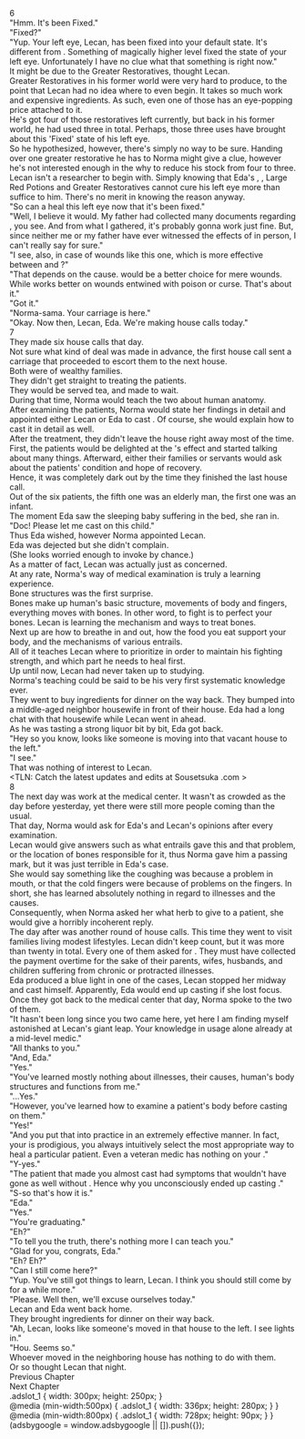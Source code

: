 6<br/>
"Hmm. It's been Fixed."<br/>
"Fixed?"<br/>
"Yup. Your left eye, Lecan, has been fixed into your default state. It's different from <Overwritten>. Something of magically higher level fixed the state of your left eye. Unfortunately I have no clue what that something is right now."<br/>
It might be due to the Greater Restoratives, thought Lecan.<br/>
Greater Restoratives in his former world were very hard to produce, to the point that Lecan had no idea where to even begin. It takes so much work and expensive ingredients. As such, even one of those has an eye-popping price attached to it.<br/>
He's got four of those restoratives left currently, but back in his former world, he had used three in total. Perhaps, those three uses have brought about this 'Fixed' state of his left eye.<br/>
So he hypothesized, however, there's simply no way to be sure. Handing over one greater restorative he has to Norma might give a clue, however he's not interested enough in the why to reduce his stock from four to three.<br/>
Lecan isn't a researcher to begin with. Simply knowing that Eda's <Recovery>, <Purification>, Large Red Potions and Greater Restoratives cannot cure his left eye more than suffice to him. There's no merit in knowing the reason anyway.<br/>
"So can a <God Cure> heal this left eye now that it's been fixed."<br/>
"Well, I believe it would. My father had collected many documents regarding <God Cures>, you see. And from what I gathered, it's probably gonna work just fine. But, since neither me or my father have ever witnessed the effects of <God Cures> in person, I can't really say for sure."<br/>
"I see, also, in case of wounds like this one, which is more effective between <Recovery> and <Purification>?"<br/>
"That depends on the cause. <Recovery> would be a better choice for mere wounds. While <Purification> works better on wounds entwined with poison or curse. That's about it."<br/>
"Got it."<br/>
"Norma-sama. Your carriage is here."<br/>
"Okay. Now then, Lecan, Eda. We're making house calls today."<br/>
7<br/>
They made six house calls that day.<br/>
Not sure what kind of deal was made in advance, the first house call sent a carriage that proceeded to escort them to the next house.<br/>
Both were of wealthy families.<br/>
They didn't get straight to treating the patients.<br/>
They would be served tea, and made to wait.<br/>
During that time, Norma would teach the two about human anatomy.<br/>
After examining the patients, Norma would state her findings in detail and appointed either Lecan or Eda to cast <Recovery>. Of course, she would explain how to cast it in detail as well.<br/>
After the treatment, they didn't leave the house right away most of the time.<br/>
First, the patients would be delighted at the <Recovery>'s effect and started talking about many things. Afterward, either their families or servants would ask about the patients' condition and hope of recovery.<br/>
Hence, it was completely dark out by the time they finished the last house call.<br/>
Out of the six patients, the fifth one was an elderly man, the first one was an infant.<br/>
The moment Eda saw the sleeping baby suffering in the bed, she ran in.<br/>
"Doc! Please let me cast <Recovery> on this child."<br/>
Thus Eda wished, however Norma appointed Lecan.<br/>
Eda was dejected but she didn't complain.<br/>
(She looks worried enough to invoke <Purification> by chance.)<br/>
As a matter of fact, Lecan was actually just as concerned.<br/>
At any rate, Norma's way of medical examination is truly a learning experience.<br/>
Bone structures was the first surprise.<br/>
Bones make up human's basic structure, movements of body and fingers, everything moves with bones. In other word, to fight is to perfect your bones. Lecan is learning the mechanism and ways to treat bones.<br/>
Next up are how to breathe in and out, how the food you eat support your body, and the mechanisms of various entrails.<br/>
All of it teaches Lecan where to prioritize in order to maintain his fighting strength, and which part he needs to heal first.<br/>
Up until now, Lecan had never taken up to studying.<br/>
Norma's teaching could be said to be his very first systematic knowledge ever.<br/>
They went to buy ingredients for dinner on the way back. They bumped into a middle-aged neighbor housewife in front of their house. Eda had a long chat with that housewife while Lecan went in ahead.<br/>
As he was tasting a strong liquor bit by bit, Eda got back.<br/>
"Hey so you know, looks like someone is moving into that vacant house to the left."<br/>
"I see."<br/>
That was nothing of interest to Lecan.<br/>
<TLN: Catch the latest updates and edits at Sousetsuka .com ><br/>
8<br/>
The next day was work at the medical center. It wasn't as crowded as the day before yesterday, yet there were still more people coming than the usual.<br/>
That day, Norma would ask for Eda's and Lecan's opinions after every examination.<br/>
Lecan would give answers such as what entrails gave this and that problem, or the location of bones responsible for it, thus Norma gave him a passing mark, but it was just terrible in Eda's case.<br/>
She would say something like the coughing was because a problem in mouth, or that the cold fingers were because of problems on the fingers. In short, she has learned absolutely nothing in regard to illnesses and the causes.<br/>
Consequently, when Norma asked her what herb to give to a patient, she would give a horribly incoherent reply.<br/>
The day after was another round of house calls. This time they went to visit families living modest lifestyles. Lecan didn't keep count, but it was more than twenty in total. Every one of them asked for <Recovery>. They must have collected the payment overtime for the sake of their parents, wifes, husbands, and children suffering from chronic or protracted illnesses.<br/>
Eda produced a blue light in one of the cases, Lecan stopped her midway and cast <Recovery> himself. Apparently, Eda would end up casting <Purification> if she lost focus.<br/>
Once they got back to the medical center that day, Norma spoke to the two of them.<br/>
"It hasn't been long since you two came here, yet here I am finding myself astonished at Lecan's giant leap. Your knowledge in <Recovery> usage alone already at a mid-level medic."<br/>
"All thanks to you."<br/>
"And, Eda."<br/>
"Yes."<br/>
"You've learned mostly nothing about illnesses, their causes, human's body structures and functions from me."<br/>
"...Yes."<br/>
"However, you've learned how to examine a patient's body before casting <Recovery> on them."<br/>
"Yes!"<br/>
"And you put that into practice in an extremely effective manner. In fact, your <Recovery> is prodigious, you always intuitively select the most appropriate way to heal a particular patient. Even a veteran medic has nothing on your <Recovery>."<br/>
"Y-yes."<br/>
"The patient that made you almost cast <Purification> had symptoms that wouldn't have gone as well without <Purification>. Hence why you unconsciously ended up casting <Purification>."<br/>
"S-so that's how it is."<br/>
"Eda."<br/>
"Yes."<br/>
"You're graduating."<br/>
"Eh?"<br/>
"To tell you the truth, there's nothing more I can teach you."<br/>
"Glad for you, congrats, Eda."<br/>
"Eh? Eh?"<br/>
"Can I still come here?"<br/>
"Yup. You've still got things to learn, Lecan. I think you should still come by for a while more."<br/>
"Please. Well then, we'll excuse ourselves today."<br/>
Lecan and Eda went back home.<br/>
They brought ingredients for dinner on their way back.<br/>
"Ah, Lecan, looks like someone's moved in that house to the left. I see lights in."<br/>
"Hou. Seems so."<br/>
Whoever moved in the neighboring house has nothing to do with them.<br/>
Or so thought Lecan that night.<br/>
Previous Chapter<br/>
Next Chapter <br/>
.adslot_1 { width: 300px; height: 250px; }<br/>
@media (min-width:500px) { .adslot_1 { width: 336px; height: 280px; } }<br/>
@media (min-width:800px) { .adslot_1 { width: 728px; height: 90px; } }<br/>
(adsbygoogle = window.adsbygoogle || []).push({});<br/>
